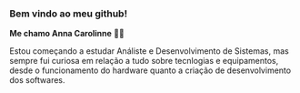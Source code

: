 ### Bem vindo ao meu github!
**Me chamo Anna Carolinne** 👩‍💻

Estou começando a estudar Análiste e Desenvolvimento de Sistemas, mas sempre fui curiosa em relação a tudo sobre tecnlogias e equipamentos, desde o funcionamento do hardware quanto a criação de desenvolvimento dos softwares. 

<!--
**anna-albuquerque/anna-albuquerque** is a ✨ _special_ ✨ repository because its `README.md` (this file) appears on your GitHub profile.

Here are some ideas to get you started:

- 🔭 I’m currently working on ...
- 🌱 I’m currently learning ...
- 👯 I’m looking to collaborate on ...
- 🤔 I’m looking for help with ...
- 💬 Ask me about ...
- 📫 How to reach me: ...
- 😄 Pronouns: she/her
- ⚡ Fun fact: ...

Adicionar - curiosidade com hardware e software, desmonte de máquinas e remonte. Desmontar três quebrados e fazer um funcionar.
LINK para ver dicas: https://www.hashtagtreinamentos.com/como-criar-um-readme-no-github-ciencias-de-dados?gad=1&gclid=CjwKCAjwl6OiBhA2EiwAuUwWZS_TB_SLWDToA3Yi6duqPfGcZlaa4MgYl6GbZb7ODyWGBnf72bIv3BoCPiIQAvD_BwE

-->

